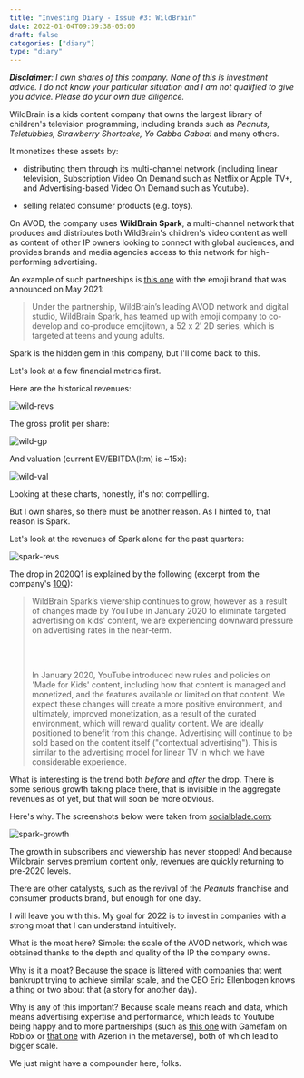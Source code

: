 ```yaml
---
title: "Investing Diary - Issue #3: WildBrain"
date: 2022-01-04T09:39:38-05:00
draft: false
categories: ["diary"]
type: "diary"
---
```


_**Disclaimer**: I own shares of this company. None of this is investment advice. I do not know your particular situation and I am not qualified to give you advice. Please do your own due diligence._

WildBrain is a kids content company that owns the largest library of children's television programming, including brands such as _Peanuts, Teletubbies, Strawberry Shortcake, Yo Gabba Gabba!_ and many others.  

It monetizes these assets by:

- distributing them through its multi-channel network (including linear television, Subscription Video On Demand such as Netflix or Apple TV+, and Advertising-based Video On Demand such as Youtube).

- selling related consumer products (e.g. toys).

On AVOD, the company uses **WildBrain Spark**, a multi-channel network that produces and distributes both WildBrain's children's video content as well as content of other IP owners looking to connect with global audiences, and provides brands and media agencies access to this network for high-performing advertising. 

An example of such partnerships is [this one](https://www.animationmagazine.net/tv/clip-emoji-brand-wildbrain-launch-new-ip-emojitown/) with the emoji brand that was announced on May 2021:

<blockquote>

Under the partnership, WildBrain’s leading AVOD network and digital studio, WildBrain Spark, has teamed up with emoji company to co-develop and co-produce emojitown, a 52 x 2′ 2D series, which is targeted at teens and young adults.

</blockquote>

Spark is the hidden gem in this company, but I'll come back to this.

Let's look at a few financial metrics first.

Here are the historical revenues:

![wild-revs](/images/wild-revs.png)

The gross profit per share:

![wild-gp](/images/wild-gp.png)

And valuation (current EV/EBITDA(ltm) is ~15x):

![wild-val](/images/wild-val.png)

Looking at these charts, honestly, it's not compelling.

But I own shares, so there must be another reason. As I hinted to, that reason is Spark.

Let's look at the revenues of Spark alone for the past quarters:

![spark-revs](/images/spark-revs.png)

The drop in 2020Q1 is explained by the following (excerpt from the company's [10Q](https://filecache.investorroom.com/mr5ircnw_wildbrain/141/WildBrain-Q3-2020-MDA-FINAL.pdf)):

<blockquote>

WildBrain Spark’s viewership continues to grow, however as a result of changes made by YouTube in January 2020 to eliminate targeted advertising on kids' content, we are experiencing downward pressure on advertising rates in the near-term.

<br/>
<br/>

In January 2020, YouTube introduced new rules and policies on 'Made for Kids' content, including how that content is managed and monetized, and the features available or limited on that content. We expect these changes will create a more positive environment, and ultimately, improved monetization, as a result of the curated environment, which will reward quality content. We are ideally positioned to benefit from this change. Advertising will continue to be sold based on the content itself ("contextual advertising"). This is similar to the advertising model for linear TV in which we have considerable experience.

</blockquote>

What is interesting is the trend both _before_ and _after_ the drop. There is some serious growth taking place there, that is invisible in the aggregate revenues as of yet, but that will soon be more obvious.

Here's why. The screenshots below were taken from [socialblade.com](https://socialblade.com/youtube/c/wildbraintv/monthly):

![spark-growth](/images/spark-growth.png)

The growth in subscribers and viewership has never stopped! And because Wildbrain serves premium content only, revenues are quickly returning to pre-2020 levels.

There are other catalysts, such as the revival of the _Peanuts_ franchise and consumer products brand, but enough for one day.

I will leave you with this. My goal for 2022 is to invest in companies with a strong moat that I can understand intuitively.

What is the moat here? Simple: the scale of the AVOD network, which was obtained thanks to the depth and quality of the IP the company owns.

Why is it a moat? Because the space is littered with companies that went bankrupt trying to achieve similar scale, and the CEO Eric Ellenbogen knows a thing or two about that (a story for another day).

Why is any of this important? Because scale means reach and data, which means advertising expertise and performance, which leads to Youtube being happy and to more partnerships (such as [this one](https://www.wildbrain.com/newsreleases/wildbrain-spark-expands-from-youtube-to-the-metaverse-becoming-the-exclusive-advertising-partner-for-leading-roblox-publisher-gamefam/) with Gamefam on Roblox or [that one](https://www.thefancarpet.com/movie_news/digital-entertainment-platform-azerion-welcomes-wildbrains-teletubbies-into-the-habbo-and-hotel-hideaway-metaverses/) with Azerion in the metaverse), both of which lead to bigger scale. 

We just might have a compounder here, folks.




